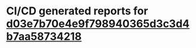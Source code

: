 # CI/CD generated reports for [d03e7b70e4e9f798940365d3c3d4b7aa58734218](https://github.com/hydephp/develop/commit/d03e7b70e4e9f798940365d3c3d4b7aa58734218)
